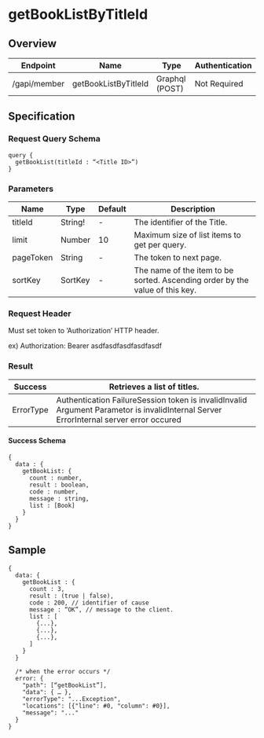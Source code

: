 # getBookListByTitleId

## Overview

| Endpoint | Name | Type | Authentication |
| --- | --- | --- | --- |
| /gapi/member | getBookListByTitleId | Graphql \(POST\) | Not Required |

## Specification

### Request Query Schema

```text
query {
  getBookList(titleId : “<Title ID>”)
}
```

### Parameters

| Name | Type | Default | Description |
| --- | --- | --- | --- |
| titleId | String! | - | The identifier of the Title. |
| limit | Number | 10 | Maximum size of list items to get per query. |
| pageToken | String | - | The token to next page. |
| sortKey | SortKey | - | The name of the item to be sorted. Ascending order by the value of this key. |

### Request Header

Must set token to ‘Authorization’ HTTP header.

ex\) Authorization: Bearer asdfasdfasdfasdfasdf

### Result

| Success |  Retrieves a list of titles. |
| --- | --- |
| ErrorType | Authentication FailureSession token is invalidInvalid Argument Parametor is invalidInternal Server ErrorInternal server error occured |

#### Success Schema

```text
{
  data : {
    getBookList: {
      count : number,
      result : boolean,
      code : number,
      message : string,
      list : [Book]
    }
  }
}
```

## Sample

```text
{
  data: {
    getBookList : {
      count : 3,
      result : (true | false),
      code : 200, // identifier of cause
      message : “OK”, // message to the client.
      list : [
        {...},
        {...},
        {...},
      ]
    }
  }

  /* when the error occurs */
  error: {
    "path": [“getBookList”],
    "data": { … },
    "errorType": "...Exception",
    "locations": [{"line": #0, "column": #0}],
    "message": "..."
  }
}
```

